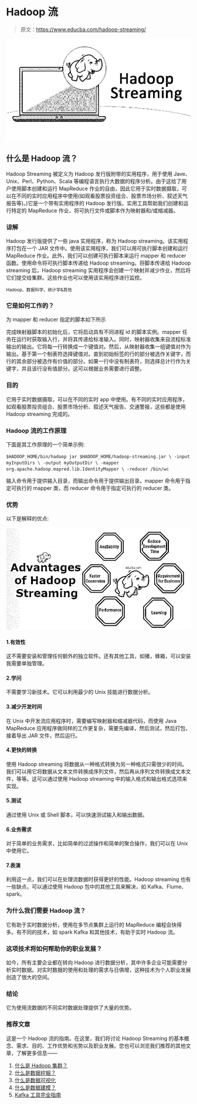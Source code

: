# Hadoop 流

> 原文：<https://www.educba.com/hadoop-streaming/>

![Hadoop Streaming](img/fb6a2f927cd8cf26aa2439572e538f94.png)



## 什么是 Hadoop 流？

Hadoop Streaming 被定义为 Hadoop 发行版附带的实用程序，用于使用 Jave、Unix、Perl、Python、Scala 等编程语言执行大数据的程序分析。由于这给了用户使用脚本创建和运行 MapReduce 作业的自由，因此它用于实时数据摄取，可以在不同的实时应用程序中使用(如观看股票投资组合、股票市场分析、叙述天气报告等)。)它是一个带有实用程序的 Hadoop 发行版。实用工具帮助我们创建和运行特定的 MapReduce 作业，将可执行文件或脚本作为映射器和/或缩减器。

### 谅解

Hadoop 发行版提供了一些 java 实用程序，称为 Hadoop streaming。该实用程序打包在一个 JAR 文件中。使用该实用程序，我们可以用可执行脚本创建和运行 MapReduce 作业。此外，我们可以创建可执行脚本来运行 mapper 和 reducer 函数。使用命令将可执行脚本传递给 Hadoop streaming。将脚本传递给 Hadoop streaming 后，Hadoop streaming 实用程序会创建一个映射并减少作业，然后将它们提交给集群。这些作业也可以使用该实用程序进行监控。

<small>Hadoop、数据科学、统计学&其他</small>

### 它是如何工作的？

为 mapper 和 reducer 指定的脚本如下所示

完成映射器脚本的初始化后，它将启动具有不同进程 id 的脚本实例。mapper 任务在运行时获取输入行，并将其传递给标准输入。同时，映射器收集来自流程标准输出的输出。它将每一行转换成一个键值对。然后，从映射器收集一组键值对作为输出。基于第一个制表符选择键值对。直到初始标签的行的部分被选作关键字，而行的其余部分被选作有价值的部分。如果一行中没有制表符，则选择总计行作为关键字，并且该行没有值部分。这可以根据业务需要进行调整。

### 目的

它用于实时数据摄取，可以在不同的实时 app 中使用。有不同的实时应用程序，如观看股票投资组合、股票市场分析、叙述天气报告、交通警报，这些都是使用 Hadoop streaming 完成的。

### Hadoop 流的工作原理

下面是其工作原理的一个简单示例:

`$HADOOP_HOME/bin/hadoop jar $HADOOP_HOME/hadoop-streaming.jar \
-input myInputDirs \
-output myOutputDir \
-mapper org.apache.hadoop.mapred.lib.IdentityMapper \
-reducer /bin/wc`

输入命令用于提供输入目录，而输出命令用于提供输出目录。mapper 命令用于指定可执行的 mapper 类，而 reducer 命令用于指定可执行的 reducer 类。

### 优势

以下是解释的优点:

![advantages of haddop streaming](img/095c9798a7a14d0eb7ad2f9e2a87dc8a.png)



#### 1.有效性

这不需要安装和管理任何额外的独立软件。还有其他工具，如猪，蜂箱，可以安装我需要单独管理。

#### 2.学问

不需要学习新技术。它可以利用最少的 Unix 技能进行数据分析。

#### 3.减少开发时间

在 Unix 中开发流应用程序时，需要编写映射器和缩减器代码，而使用 Java MapReduce 应用程序做同样的工作更复杂，需要先编译，然后测试，然后打包，接着导出 JAR 文件，然后运行。

#### 4.更快的转换

使用 Hadoop streaming 将数据从一种格式转换为另一种格式只需很少的时间。我们可以用它将数据从文本文件转换成序列文件，然后再从序列文件转换成文本文件，等等。这可以通过使用 Hadoop streaming 中的输入格式和输出格式选项来实现。

#### 5.测试

通过使用 Unix 或 Shell 脚本，可以快速测试输入和输出数据。

#### 6.业务需求

对于简单的业务需求，比如简单的过滤操作和简单的聚合操作，我们可以在 Unix 中使用它。

#### 7.表演

利用这一点，我们可以在处理流数据时获得更好的性能。Hadoop streaming 也有一些缺点，可以通过使用 Hadoop 包中的其他工具来解决，如 Kafka、Flume、spark。

### 为什么我们需要 Hadoop 流？

它有助于实时数据分析，使用在多节点集群上运行的 MapReduce 编程会快得多。有不同的技术，如 spark Kafka 和其他技术，有助于实时 Hadoop 流。

### 这项技术将如何帮助你的职业发展？

如今，所有主要企业都在转向 Hadoop 进行数据分析，其中许多企业可能需要分析实时数据。对实时数据的使用和处理的需求与日俱增，这种技术为个人职业发展创造了很大的空间。

### 结论

它为使用流数据的不同实时数据处理提供了大量的优势。

### 推荐文章

这是一个 Hadoop 流的指南。在这里，我们将讨论 Hadoop Streaming 的基本概念、需求、目的、工作优势和劣势以及职业发展。您也可以浏览我们推荐的其他文章，了解更多信息——

1.  [什么是 Hadoop 集群？](https://www.educba.com/what-is-hadoop-cluster/)
2.  [什么是数据挖掘？](https://www.educba.com/what-is-data-mining/)
3.  [什么是数据可视化](https://www.educba.com/what-is-data-visualization/)
4.  [什么是数据建模？](https://www.educba.com/what-is-data-modeling/)
5.  [Kafka 工具完全指南](https://www.educba.com/kafka-tools/)





